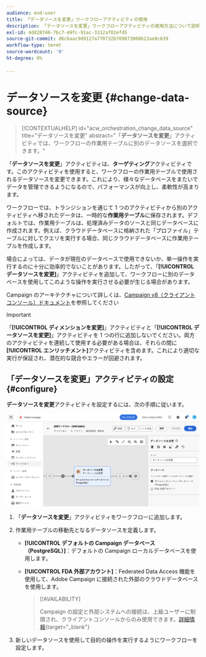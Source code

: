 ```yaml
---
audience: end-user
title: 「データソースを変更」ワークフローアクティビティの使用
description: 「データソースを変更」ワークフローアクティビティの使用方法について説明します。
exl-id: 4dd28746-7bc7-49fc-91ac-3312af02ef45
source-git-commit: d6c6aac9d9127a770732b709873008613ae8c639
workflow-type: tm+mt
source-wordcount: '0'
ht-degree: 0%

---
```


# データソースを変更 {#change-data-source}

>[!CONTEXTUALHELP]
>id="acw_orchestration_change_data_source"
>title="データソースを変更"
>abstract="「**データソースを変更**」アクティビティでは、ワークフローの作業用テーブルに別のデータソースを選択できます。"

「**データソースを変更**」アクティビティは、**ターゲティング**&#x200B;アクティビティです。このアクティビティを使用すると、ワークフローの作業用テーブルで使用されるデータソースを変更できます。これにより、様々なデータベースをまたいでデータを管理できるようになるので、パフォーマンスが向上し、柔軟性が高まります。

ワークフローでは、トランジションを通じて 1 つのアクティビティから別のアクティビティへ移されたデータは、一時的な&#x200B;**作業用テーブル**&#x200B;に保存されます。デフォルトでは、作業用テーブルは、処理済みデータのソースと同じデータベースに作成されます。例えば、クラウドデータベースに格納された「プロファイル」テーブルに対してクエリを実行する場合、同じクラウドデータベースに作業用テーブルを作成します。

場合によっては、データが現在のデータベースで使用できないか、単一操作を実行するのに十分に効率的でないことがあります。したがって、「**[!UICONTROL データソースを変更]**」アクティビティを追加して、ワークフローに別のデータベースを使用してこのような操作を実行させる必要が生じる場合があります。

Campaign のアーキテクチャについて詳しくは、[Campaign v8（クライアントコンソール）ドキュメント](https://experienceleague.adobe.com/docs/campaign/campaign-v8/config/architecture/architecture.html?lang=ja)を参照してください

>[!IMPORTANT]
>
>「**[!UICONTROL ディメンションを変更]**」アクティビティと「**[!UICONTROL データソースを変更]**」アクティビティを 1 つの行に追加しないでください。両方のアクティビティを連続して使用する必要がある場合は、それらの間に&#x200B;**[!UICONTROL エンリッチメント]**&#x200B;アクティビティを含めます。これにより適切な実行が保証され、潜在的な競合やエラーが回避されます。

<!--

Let's say you want to send VIP customers a unique offer code that they can redeem on your online store. To do this, you need to:

1. Query VIP customers on the "Profiles" table located on the Cloud database,
1. Retrieve an offer code for each targeted profile through API calls,
1. Update each profile with the assigned offer code,
1. Send an email to the profiles with their offer code.

In this situation, it is recommended to execute the offer code assignment operation on the local database, which is better suited for unitary operations. To do this, you need to add a **[!UICONTROL Change data source]** activity before the operation in order to execute it on the Campaign local database.

Before executing the operation, the working table is copied to the local database so that the operation can run there. Once done, the system detects that the profiles that we want to update are on another location. The data is therefore automatically copied back to the Cloud database where the "Profiles" table is located.
-->

## 「データソースを変更」アクティビティの設定 {#configure}

**データソースを変更**&#x200B;アクティビティを設定するには、次の手順に従います。

![「データソースを変更」アクティビティをワークフローに追加する方法を示すスクリーンショット。](../assets/workflow-change-data-source-add.png)

1. 「**データソースを変更**」アクティビティをワークフローに追加します。

1. 作業用テーブルの移動先となるデータソースを定義します。

   * **[!UICONTROL デフォルトの Campaign データベース（PostgreSQL）]**：デフォルトの Campaign ローカルデータベースを使用します。
   * **[!UICONTROL FDA 外部アカウント]**：Federated Data Access 機能を使用して、Adobe Campaign に接続された外部のクラウドデータベースを使用します。

     >[!AVAILABILITY]
     >
     >Campaign の設定と外部システムへの接続は、上級ユーザーに制限され、クライアントコンソールからのみ使用できます。[詳細情報](https://experienceleague.adobe.com/docs/campaign/campaign-v8/connect/fda.html?lang=ja){target="_blank"}

1. 新しいデータソースを使用して目的の操作を実行するようにワークフローを設定します。

<!--
## Example {#example}

The workflow below illustrates the use case detailed earlier, sending VIP customers offer codes that they can redeem on our online store.

-->